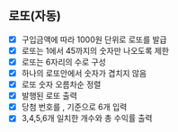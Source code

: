 ## 로또(자동)
- [x] 구입금액에 따라 1000원 단위로 로또를 발급
- [x] 로또는 1에서 45까지의 숫자만 나오도록 제한
- [x] 로또는 6자리의 수로 구성
- [x] 하나의 로또안에서 숫자가 겹치지 않음
- [x] 로또 숫자 오름차순 정렬
- [x] 발행된 로또 출력
- [x] 당첨 번호를 , 기준으로 6개 입력
- [x] 3,4,5,6개 일치한 개수와 총 수익률 출력
